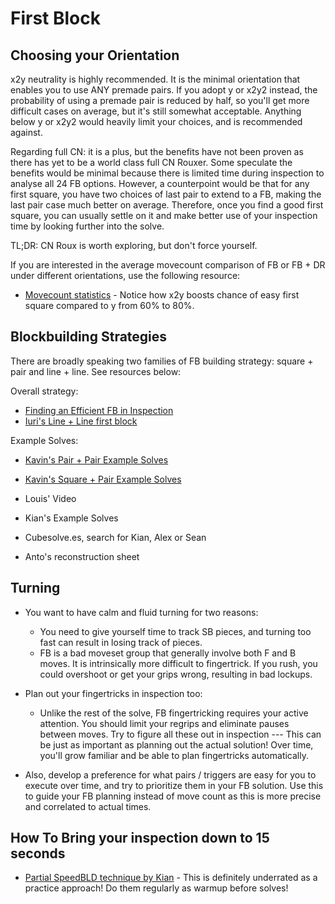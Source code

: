 # First Block

## Choosing your Orientation

x2y neutrality is highly recommended. It is the minimal orientation that enables you to use ANY premade pairs. If you adopt y or x2y2 instead, the probability of using a premade pair is reduced by half, so you'll get more difficult cases on average, but it's still somewhat acceptable. Anything below y or x2y2 would heavily limit your choices, and is recommended against.


<!-- (on a side note: x2y2 means that you're more sensitive to the L/R sides as their colors are fixed.  ) -->

Regarding full CN: it is a plus, but the benefits have not been proven as there has yet to be a world class full CN Rouxer. Some speculate the benefits would be minimal because there is limited time during inspection to analyse all 24 FB options. However, a counterpoint would be that for any first square, you have two choices of last pair to extend to a FB, making the last pair case much better on average. Therefore, once you find a good first square, you can usually settle on it and make better use of your inspection time by looking further into the solve. 

TL;DR: CN Roux is worth exploring, but don't force yourself.

If you are interested in the average movecount comparison of FB or FB + DR under different orientations, use the following resource:

- [Movecount statistics](https://docs.google.com/spreadsheets/d/1EectP3O_qwQp_2WohbDrlohxhs2ee17sjFfxZr_-D1g/edit#gid=0) - Notice how x2y boosts chance of easy first square compared to y from 60% to 80%.

## Blockbuilding Strategies

There are broadly speaking two families of FB building strategy: square + pair and line + line. See resources below:

Overall strategy:
- [Finding an Efficient FB in Inspection](https://www.youtube.com/watch?v=0Cq3YDud1dA)
- [Iuri's Line + Line first block](https://www.youtube.com/watch?v=i9zxR5mkgQs)

Example Solves:
- [Kavin's Pair + Pair Example Solves](https://www.youtube.com/watch?v=sRTVptb2QrY)

- [Kavin's Square + Pair Example Solves](https://www.youtube.com/watch?v=YyY_okZ5Fj0)

- Louis' Video

- Kian's Example Solves

- Cubesolve.es, search for Kian, Alex or Sean

- Anto's reconstruction sheet


## Turning

- You want to have calm and fluid turning for two reasons:
    - You need to give yourself time to track SB pieces, and turning too fast can result in losing track of pieces.
    - FB is a bad moveset group that generally involve both F and B moves. It is intrinsically more difficult to fingertrick. If you rush, you could overshoot or get your grips wrong, resulting in bad lockups.

-  Plan out your fingertricks in inspection too:
   - Unlike the rest of the solve, FB fingertricking requires your active attention. You should limit your regrips and eliminate pauses between moves. Try to figure all these out in inspection --- This can be just as important as planning out the actual solution! Over time, you'll grow familiar and be able to plan fingertricks automatically.

- Also, develop a preference for what pairs / triggers are easy for you to execute over time, and try to prioritize them in your FB solution. Use this to guide your FB planning instead of move count as this is more precise and correlated to actual times.

## How To Bring your inspection down to 15 seconds


- [Partial SpeedBLD technique by Kian](https://www.youtube.com/watch?v=4KLFyN6ZDwk) - This is definitely underrated as a practice approach! Do them regularly as warmup before solves!
